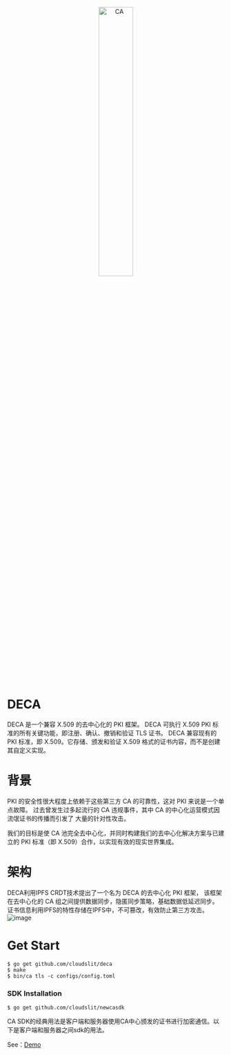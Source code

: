 <p align="center">
<img src="https://user-images.githubusercontent.com/52234994/165200623-c60e956b-5805-4088-bf58-f97ebd8ae8b4.png" 
    width="40%" border="0" alt="CA">
</p>

# DECA
DECA 是一个兼容 X.509 的去中心化的 PKI 框架。
DECA 可执行 X.509 PKI 标准的所有关键功能，即注册、确认、撤销和验证 TLS 证书。
DECA 兼容现有的 PKI 标准，即 X.509。它存储、颁发和验证 X.509 格式的证书内容，而不是创建其自定义实现。

# 背景
PKI 的安全性很大程度上依赖于这些第三方 CA 的可靠性，这对 PKI 来说是一个单点故障。
过去曾发生过多起流行的 CA 违规事件，其中 CA 的中心化运营模式因流氓证书的传播而引发了
大量的针对性攻击。

我们的目标是使 CA 池完全去中心化，并同时构建我们的去中心化解决方案与已建立的 
PKI 标准（即 X.509）合作，以实现有效的现实世界集成。

# 架构
DECA利用IPFS CRDT技术提出了一个名为 DECA 的去中心化 PKI 框架，
该框架在去中心化的 CA 组之间提供数据同步，隐匿同步策略，基础数据低延迟同步。
证书信息利用IPFS的特性存储在IPFS中，不可篡改，有效防止第三方攻击。
![image](https://user-images.githubusercontent.com/52234994/192089294-d5891f90-16ac-497d-9efe-a09eb38b0ced.png)

# Get Start
```
$ go get github.com/cloudslit/deca
$ make
$ bin/ca tls -c configs/config.toml
```

### SDK Installation
```
$ go get github.com/cloudslit/newcasdk
```

CA SDK的经典用法是客户端和服务器使用CA中心颁发的证书进行加密通信。以下是客户端和服务器之间sdk的用法。

See：[Demo](https://github.com/cloudslit/newcasdk/tree/master/caclient/examples)

